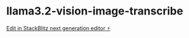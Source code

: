 # llama3.2-vision-image-transcribe

[Edit in StackBlitz next generation editor ⚡️](https://stackblitz.com/~/github.com/TheNetJedi/llama3.2-vision-image-transcribe)